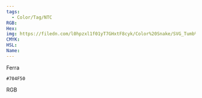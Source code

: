 ```yaml
---
tags:
  - Color/Tag/NTC
RGB:
Hex:
img: https://filedn.com/l0hpzxl1f01yT7GHxtF8cyk/Color%20Snake/SVG_Tumb%20Mass%20No%20Name/704F50.svg
CMYK:
HSL:
Name:
---
```

Ferra
```palette
#704F50
```
RGB
